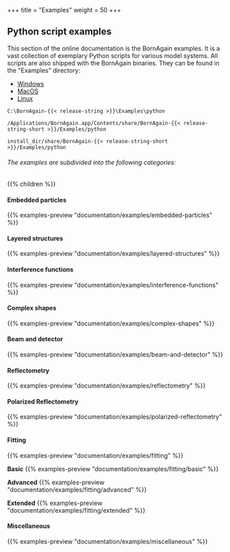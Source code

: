 +++
title = "Examples"
weight = 50
+++

## Python script examples

This section of the online documentation is the BornAgain examples.
It is a vast collection of exemplary Python scripts for various model systems.
All scripts are also shipped with the BornAgain binaries.
They can be found in the "Examples" directory:

<!-- Nav tabs -->
<ul class="nav nav-tabs" id="OperationSystemTab" role="tablist">
  <li class="nav-item">
    <a class="nav-link active" id="home-tab" data-toggle="tab" href="#Windows" role="tab" aria-controls="windows" aria-selected="true">Windows</a>
  </li>
  <li class="nav-item">
    <a class="nav-link" id="profile-tab" data-toggle="tab" href="#MacOS" role="tab" aria-controls="macos" aria-selected="false">MacOS</a>
  </li>
  <li class="nav-item">
    <a class="nav-link" id="messages-tab" data-toggle="tab" href="#Linux" role="tab" aria-controls="linux" aria-selected="false">Linux</a>
  </li>
</ul>

<!-- Tab panes -->
<div class="tab-content id="OperationSystemTabContent">
  <div class="tab-pane active" id="Windows" role="tabpanel" aria-labelledby="windows-tab">
    <p><pre><code>C:\BornAgain-{{< release-string >}}\Examples\python</code></pre></p>
  </div>
  <div class="tab-pane" id="MacOS" role="tabpanel" aria-labelledby="macos-tab">
    <p><pre><code>/Applications/BornAgain.app/Contents/share/BornAgain-{{< release-string-short >}}/Examples/python</code></pre></p>
  </div>
  <div class="tab-pane" id="Linux" role="tabpanel" aria-labelledby="linux-tab">
    <p><pre><code>install_dir/share/BornAgain-{{< release-string-short >}}/Examples/python</code></pre></p>
  </div>
</div>


###### The examples are subdivided into the following categories:
{{% children %}}

#### Embedded particles

{{% examples-preview "documentation/examples/embedded-particles" %}}

#### Layered structures

{{% examples-preview "documentation/examples/layered-structures" %}}

#### Interference functions

{{% examples-preview "documentation/examples/interference-functions" %}}

#### Complex shapes

{{% examples-preview "documentation/examples/complex-shapes" %}}

#### Beam and detector

{{% examples-preview "documentation/examples/beam-and-detector" %}}

#### Reflectometry

{{% examples-preview "documentation/examples/reflectometry" %}}

#### Polarized Reflectometry

{{% examples-preview "documentation/examples/polarized-reflectometry" %}}

#### Fitting

{{% examples-preview "documentation/examples/fitting" %}}

**Basic**
{{% examples-preview "documentation/examples/fitting/basic" %}}

**Advanced**
{{% examples-preview "documentation/examples/fitting/advanced" %}}

**Extended**
{{% examples-preview "documentation/examples/fitting/extended" %}}

#### Miscellaneous

{{% examples-preview "documentation/examples/miscellaneous" %}}
